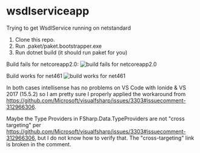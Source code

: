 # wsdlserviceapp
Trying to get WsdlService running on netstandard

1. Clone this repo.
2. Run .paket/paket.bootstrapper.exe
3. Run dotnet build (it should run paket for you)

Build fails for netcoreapp2.0:
![build fails for netcoreapp2.0](https://user-images.githubusercontent.com/2267030/34543410-ad0e0bce-f0ae-11e7-85b0-0aa5c72031e7.png)

Build works for net461
![build works for net461](https://user-images.githubusercontent.com/2267030/34543456-de0d7c32-f0ae-11e7-80d8-ecf2094e0c29.png)

In both cases intellisense has no problems on VS Code with Ionide & VS 2017 (15.5.2) so I am pretty sure I properly applied the workaround from https://github.com/Microsoft/visualfsharp/issues/3303#issuecomment-312966306.

Maybe the Type Providers in FSharp.Data.TypeProviders are not "cross targeting" per https://github.com/Microsoft/visualfsharp/issues/3303#issuecomment-312966306, but I do not know how to verify that. The "cross-targeting" link is broken in the comment.
